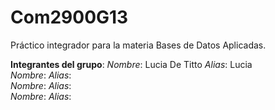 # Com2900G13
Práctico integrador para la materia Bases de Datos Aplicadas.

**Integrantes del grupo**:
  _Nombre_: Lucia De Titto    _Alias_: Lucia  
  _Nombre_:                   _Alias_:   
  _Nombre_:                   _Alias_:   
  _Nombre_:                   _Alias_: 

